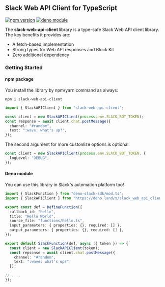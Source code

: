 ## Slack Web API Client for TypeScript

[![npm version](https://badge.fury.io/js/slack-web-api-client.svg)](https://badge.fury.io/js/slack-web-api-client) 
[![deno module](https://shield.deno.dev/x/slack_web_api_client)](https://deno.land/x/slack_web_api_client)

The **slack-web-api-client** library is a type-safe Slack Web API client library. The key benefits it provides are:

* A fetch-based implementation
* Strong types for Web API responses and Block Kit
* Zero additional dependency

### Getting Started

#### npm package

You install the library by npm/yarn command as always:
```
npm i slack-web-api-client
```

```typescript
import { SlackAPIClient } from "slack-web-api-client";

const client = new SlackAPIClient(process.env.SLACK_BOT_TOKEN);
const response = await client.chat.postMessage({
  channel: "#random",
  text: ":wave: what's up?",
});
```

The second argument for more customize options is optional:

```typescript
const client = new SlackAPIClient(process.env.SLACK_BOT_TOKEN, {
  logLevel: "DEBUG",
});
```

#### Deno module

You can use this library in Slack's automation platform too!

```typescript
import { SlackFunction } from "deno-slack-sdk/mod.ts";
import { SlackAPIClient } from "https://deno.land/x/slack_web_api_client@0.1.2/mod.ts";

export const def = DefineFunction({
  callback_id: "hello",
  title: "Hello World",
  source_file: "functions/hello.ts",
  input_parameters: { properties: {}, required: [] },
  output_parameters: { properties: {}, required: [] },
});

export default SlackFunction(def, async ({ token }) => {
  const client = new SlackAPIClient(token);
  const repsonse = await client.chat.postMessage({
    channel: "#random",
    text: ":wave: what's up?",
  });

// ....
});
```
